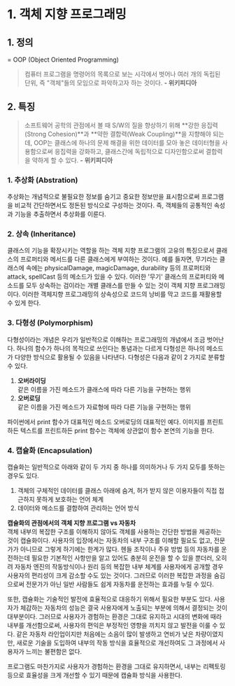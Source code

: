 # 1. 객체 지향 프로그래밍

## 1. 정의
= OOP (Object Oriented Programming)
> 컴퓨터 프로그램을 명령어의 목록으로 보는 시각에서 벗어나 여러 개의 독립된 단위, 즉 "객체"들의 모임으로 파악하고자 하는 것이다. **- 위키피디아**

## 2. 특징  
> 소프트웨어 공학의 관점에서 볼 때 S/W의 질을 향상하기 위해 **강한 응집력(Strong Cohesion)**과 **약한 결합력(Weak Coupling)**을 지향해야 되는데, OOP는 클래스에 하나의 문제 해결을 위한 데이터를 모아 놓은 데이터형을 사용함으로써 응집력을 강화하고, 클래스간에 독립적으로 디자인함으로써 결합력을 약하게 할 수 있다. **- 위키피디아**

### 1. 추상화 (Abstration)
추상화는 개념적으로 불필요한 정보를 숨기고 중요한 정보만을 표시함으로써 프로그램을 비교적 간단하면서도 정돈된 방식으로 구성하는 것이다. 즉, 객체들의 공통적인 속성과 기능을 추출하면서 추상화를 이룬다. 
  
### 2. 상속 (Inheritance)
클래스의 기능을 확장시키는 역할을 하는 객체 지향 프로그램의 고유의 특징으로서 클래스의 프로퍼티와 메서드를 다른 클래스에게 부여하는 것이다. 예를 들자면, 무기라는 클래스에 속에는 physicalDamage, magicDamage, durability 등의 프로퍼티와 attack, spellCast 등의 메소드가 있을 수 있다. 이러한 '무기' 클래스의 프로퍼티와 메소드를 모두 상속하는 검이라는 개별 클래스를 만들 수 있는 것이 객체 지향 프로그래밍이다. 이러한 객체지향 프로그래밍의 상속성으로 코드의 낭비를 막고 코드를 재활용할 수 있게 한다. 


### 3. 다형성 (Polymorphism)
다형성이라는 개념은 우리가 일반적으로 이해하는 프로그래밍의 개념에서 조금 벗어난다. 하나의 함수가 하나의 목적으로 쓰인다는 통념과는 다르게 다형성은 하나의 메소드가 다양한 방식으로 활용될 수 있음을 나타낸다. 다형성은 다음과 같이 2 가지로 분류할 수 있다.  

1. **오버라이딩**  
같은 이름을 가진 메소드가 클래스에 따라 다른 기능을 구현하는 행위  
2. **오버로딩**  
같은 이름을 가진 메소드가 자료형에 따라 다른 기능을 구현하는 행위

파이썬에서 print 함수가 대표적인 메소드 오버로딩의 대표적인 예다. 이미지를 프린트하든 텍스트를 프린트하든 print 함수는 객체에 상관없이 함수 본연의 기능을 한다. 

### 4. 캡슐화 (Encapsulation) 
캡슐화는 일반적으로 아래와 같이 두 가지 중 하나를 의미하거나 두 가지 모두를 뜻하는 경우도 있다.  

1. 객체의 구체적인 데이터를 클래스 아래에 숨겨, 허가 받지 않은 이용자들이 직접 접근하지 못하게 보호하는 언어 체계  
2. 데이터와 메소드를 결합하여 관리하는 언어 방식     

**캡슐화의 관점에서의 객체 지향 프로그램 vs 자동차**   
객체 내부의 복잡한 구조를 이해하지 않아도 객체를 사용하는 간단한 방법을 제공하는 것이 캡슐화이다. 사용자의 입장에서는 자동차의 내부 구조를 이해할 필요도 없고, 전문가가 아니므로 그렇게 하기에는 한계가 많다. 헨들 조작이나 주유 방법 등의 자동차를 운전하는데 필요한 기본적인 사항만을 알고 있어도 충분히 운전을 할 수 있을 뿐더러, 오히려 자동차 엔진의 작동방식이나 원리 등의 복잡한 내부 체계를 사용자에게 공개할 경우 사용자의 편리성이 크게 감소할 수도 있는 것이다. 그러므로 이러한 복잡한 과정을 숨김으로써 전문가가 아닌 일반 사람들도 쉽게 자동차를 운전하는 효과를 누릴 수 있다. 

또한, 캡슐화는 기술적인 발전에 효율적으로 대응하기 위해서 필요한 부분도 있다. 사용자가 체감하는 자동차의 성능은 결국 사용자에게 노출되는 부분에 의해서 결정되는 것이 대부분이다. 그러므로 사용자가 경험하는 환경은 그대로 유지하고 시대의 변화에 때라 내부를 개선함으로써, 사용자의 편익은 부정적인 영향을 끼치지 않고 발전을 이룰 수 있다. 같은 자동차 라인업이지만 처음에는 소음이 많이 발생하고 연비가 낮은 차량이였지만, 새로운 기술을 도입하여 내부의 작동 방식을 효율적으로 개선하여도 그 과정에서 사용자가 느끼는 불편함은 없다. 

프로그램도 마찬가지로 사용자가 경험하는 환경을 그대로 유지하면서, 내부는 리펙토링 등으로 효율성을 크게 개선할 수 있기 때문에 캡슐화 방식을 사용한다.    